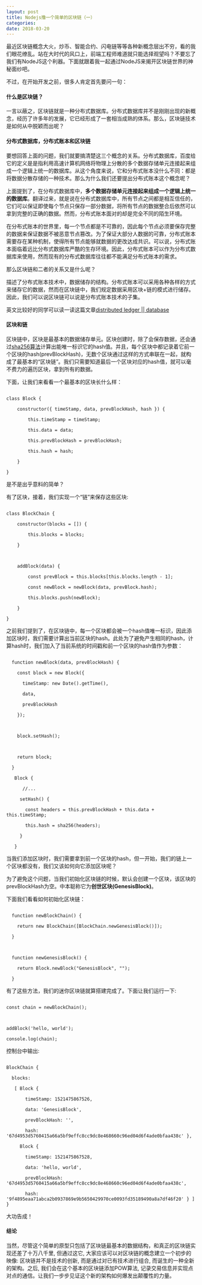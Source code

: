 ```yaml
---
layout: post
title: Nodejs撸一个简单的区块链（一）
categories: 
date: 2018-03-20
---
```

最近区块链概念大火，炒币、智能合约、闪电链等等各种新概念层出不穷，看的我们眼花缭乱。站在大时代的风口上，前端工程师难道就只能选择观望吗？不要忘了我们有NodeJS这个利器。下面就跟着我一起通过NodeJS来揭开区块链世界的神秘面纱吧。
  
不过，在开始开发之前，很多人肯定首先要问一句：

#### 什么是区块链？

一言以蔽之，区块链就是一种分布式数据库。分布式数据库并不是刚刚出现的新概念，经历了许多年的发展，它已经形成了一套相当成熟的体系。那么，区块链技术是如何从中脱颖而出呢？

#### 分布式数据库，分布式账本和区块链

要想回答上面的问题，我们就要搞清楚这三个概念的关系。分布式数据库，百度给它的定义是是指利用高速计算机网络将物理上分散的多个数据存储单元连接起来组成一个逻辑上统一的数据库。从这个角度来说，它和分布式账本没什么不同：都是将数据分散存储的一种技术。那么为什么我们还要提出分布式账本这个概念呢？

上面提到了，在分布式数据库中，**多个数据存储单元连接起来组成一个逻辑上统一的数据库**。翻译过来，就是说在分布式数据库中，所有节点之间都是相互信任的，它们可以保证即使每个节点只保存一部分数据，将所有节点的数据整合后依然可以拿到完整的正确的数据。然而，分布式账本面对的却是完全不同的陌生环境。

在分布式账本的世界里，每一个节点都是不可靠的，因此每个节点必须要保存完整的数据来保证数据不被恶意节点篡改。为了保证大部分人数据的可靠，分布式账本需要存在某种机制，使得所有节点能够就数据的更改达成共识。可以说，分布式账本面临着远比分布式数据库严酷的生存环境。因此，分布式账本可以作为分布式数据库来使用，然而现有的分布式数据库往往都不能满足分布式账本的需求。

那么区块链和二者的关系又是什么呢？

描述了分布式账本技术中，数据储存的结构。分布式账本可以采用各种各样的方式来储存它的数据，然而在区块链中，我们规定数据采用区块+链的模式进行储存。因此，我们可以说区块链可以说是分布式账本技术的子集。

英文比较好的同学可以读一读这篇文章[distributed ledger || database](https://gendal.me/2016/11/08/on-distributed-databases-and-distributed-ledgers/)

#### 区块和链

区块链中，区块是最基本的数据储存单元。区块创建时，除了会保存数据，还会通过[sha256算法](http://blog.sina.com.cn/s/blog_d66494300102wz0z.html)计算出能唯一标识它的hash值。并且，每个区块中都记录着它前一个区块的hash(prevBlockHash)，无数个区块通过这样的方式串联在一起，就构成了最基本的“区块链”。我们只需要知道最后一个区块对应的hash值，就可以毫不费力的遍历区块，拿到所有的数据。

下面，让我们来看看一个最基本的区块长什么样：

```

class Block {

    constructor({ timeStamp, data, prevBlockHash, hash }) {

        this.timeStamp = timeStamp;

        this.data = data;

        this.prevBlockHash = prevBlockHash;

        this.hash = hash;

    }

}

```

是不是出乎意料的简单？

有了区块，接着，我们实现一个“链”来保存这些区块:

```

class BlockChain {

    constructor(blocks = []) {

        this.blocks = blocks;

    }

    

    addBlock(data) {

        const prevBlock = this.blocks[this.blocks.length - 1];

        const newBlock = newBlock(data, prevBlock.hash);

        this.blocks.push(newBlock);

    }

}

```

之前我们提到了，在区块链中，每一个区块都会被一个hash值唯一标识，因此添加区块时，我们需要计算出当前区块的hash。此处为了避免产生相同的hash，计算hash时，我们加入了当前系统的时间戳和前一个区块的hash值作为参数：

```

  function newBlock(data, prevBlockHash) {

    const block = new Block({

      timeStamp: new Date().getTime(),

      data,

      prevBlockHash

    });



    block.setHash();



    return block;

  }

   Block {

      //...

     setHash() {

       const headers = this.prevBlockHash + this.data + this.timeStamp;

       this.hash = sha256(headers);

     }

   }

```

当我们添加区块时，我们需要拿到前一个区块的hash，但一开始，我们的链上一个区块都没有，我们又该如何向它添加区块呢？

为了避免这个问题，当我们初始化区块链的时候，默认会创建一个区块，该区块的prevBlockHash为空。中本聪称它为**创世区块(GenesisBlock)**。

下面我们看看如何初始化区块链：

```

  function newBlockChain() {

    return new BlockChain([BlockChain.newGenesisBlock()]);

  }



  function newGenesisBlock() {

    return Block.newBlock("GenesisBlock", "");

  }

```

有了这些方法，我们的迷你区块链就算搭建完成了。下面让我们运行一下:

```

const chain = newBlockChain();



addBlock('hello, world');

console.log(chain);

```

控制台中输出:

```

BlockChain {

  blocks:

   [ Block {

       timeStamp: 1521475867526,

       data: 'GenesisBlock',

       prevBlockHash: '',

       hash: '67d4953d5760415a66a5bf9effc8cc9dc8e468660c96ed04d6f4ade0bfaa438c' },

     Block {

       timeStamp: 1521475867528,

       data: 'hello, world',

       prevBlockHash: '67d4953d5760415a66a5bf9effc8cc9dc8e468660c96ed04d6f4ade0bfaa438c',

       hash: '9f4895eaa71abca2b0937869e9b5650429970ce0093fd35189490a8a7df46f20' } ] }

```

大功告成！

#### 结论

当然，尽管这个简单的原型只包括了区块链最基本的数据结构，和真正的区块链实现还差了十万八千里, 但通过这它, 大家应该可以对区块链的概念建立一个初步的映像: 区块链并不是技术的创新, 而是通过对已有技术进行组合, 而诞生的一种全新的架构。之后, 我们会在这个基本的区块链添加POW算法, 记录交易信息并实现点对点的通信。让我们一步步见证这个新的架构如何爆发出颠覆性的力量。
